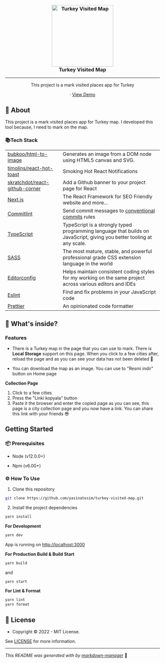 <h3 align="center">
  <br />
   <a  href="https://github.com/yasinatesim/turkey-visited-map"><img src="https://yasinates.com/turkey-visited-map.jpg" alt="Turkey Visited Map" width="200" /></a>
  <br />
Turkey Visited Map
  <br />
</h3>

<hr />

<p  align="center">This project is a mark visited places app for Turkey</p>

  <p align="center">
· <a  href="https://turkey-visited-map.yasinatesim.vercel.app/">View Demo</a>
  </p>

## 📖 About

This project is a mark visited places app for Turkey map. I developed this tool because, I need to mark on the map.

### 📚Tech Stack

<table>
  <tr>
    <td> <a href="https://github.com/bubkoo/html-to-image">bubkoo/html-to-image</a></td>
    <td>Generates an image from a DOM node using HTML5 canvas and SVG.</td>
  </tr>
  <tr>
    <td> <a href="https://github.com/timolins/react-hot-toast">timolins/react-hot-toast</a></td>
    <td>Smoking Hot React Notifications</td>
  </tr>
  <tr>
    <td> <a href="https://github.com/skratchdot/react-github-corner">skratchdot/react-github-corner</a></td>
    <td>Add a Github banner to your project page for React</td>
  </tr>
  <tr>
    <td><a href="https://nextjs.org/">Next.js</a></td>
    <td>The React Framework for SEO Friendly website and more...</td>
  </tr>
  <tr>
    <td> <a href="https://github.com/conventional-changelog/commitlint">Commitlint</a></td>
    <td>Send commit messages to <a href="https://www.conventionalcommits.org/en/v1.0.0/">conventional commits</a> rules</td>
  </tr>
  <tr>
    <td><a href="https://www.typescriptlang.org/">TypeScript</a></td>
    <td>TypeScript is a strongly typed programming language that builds on JavaScript, giving you better tooling at any scale.</td>
  </tr>
  <tr>
    <td><a href="https://sass-lang.com/">SASS</a></td>
    <td>The most mature, stable, and powerful professional grade CSS extension language in the world</td>
  </tr>
  <tr>
    <td><a href="https://editorconfig.org/">Editorconfig</a></td>
    <td>Helps maintain consistent coding styles for my working on the same project across various editors and IDEs</td>
  </tr>
  <tr>
    <td><a href="https://eslint.org/">Eslint</a></td>
    <td>Find and fix problems in your JavaScript code</td>
  </tr>
  <tr>
    <td><a href="https://prettier.io/">Prettier</a></td>
    <td>An opinionated code formatter</td>
  </tr>
</table>

## 🧐 What's inside?

### Features

- There is a Turkey map in the page that you can use to mark. There is **Local Storage** support on this page. When you click to a few cities after, reload the page and as you can see your data has not been deleted 🎉

- You can download the map as an image. You can use to &quot;Resmi indir&quot; button on Home page

**Collection Page**

1. Click to a few cities
2. Press the &quot;Linki kopyala&quot; button
3. Paste it the browser and enter the copied page as you can see, this page is a city collection page and you now have a link. You can share this link with your friends 😎

## Getting Started

### 📦 Prerequisites

- Node (v12.0.0+)

- Npm (v6.00+)

### ⚙️ How To Use

1.  Clone this repository

```bash
git clone https://github.com/yasinatesim/turkey-visited-map.git
```

2. Install the project dependencies

```bash
yarn install
```

**For Development**

```bash
yarn dev
```

App is running on [http://localhost:3000](http://localhost:3000)

**For Production Build &amp; Build Start**

```bash
yarn build
```

and

```bash
yarn start
```

**For Lint &amp; Format**

```bash
yarn lint
yarn format
```

## 🔑 License

- Copyright © 2022 - MIT License.

See [LICENSE](https://github.com/yasinatesim/turkey-visited-map/blob/master/LICENSE) for more information.

---

_This README was generated with by [markdown-manager](https://github.com/yasinatesim/markdown-manager)_ 🥲
